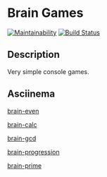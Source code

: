 # Brain Games

[![Maintainability](https://api.codeclimate.com/v1/badges/bb6e51c9cff47c91d2a7/maintainability)](https://codeclimate.com/github/matiush-tejn/backend-project-lvl1/maintainability)
[![Build Status](https://travis-ci.org/matiush-tejn/backend-project-lvl1.svg?branch=master)](https://travis-ci.org/matiush-tejn/backend-project-lvl1)

## Description

Very simple console games.

## Asciinema

[brain-even](https://asciinema.org/a/vPMADFSD8tZjGG40w68JNrwlv)

[brain-calc](https://asciinema.org/a/rVupf9XEIARIRRVgDCjhazZnL)

[brain-gcd](https://asciinema.org/a/U62jaHoT62U4GI8MxdmCr069O)

[brain-progression](https://asciinema.org/a/x21GSl7Ff0cJj19sDxstoGpVO)

[brain-prime](https://asciinema.org/a/zMe4SGYp3OEhywLm5XL1RJrFX)
